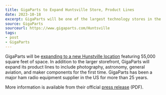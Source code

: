 ```yaml
---
title: GigaParts to Expand Huntsville Store, Product Lines
date: 2023-10-18
excerpt: GigaParts will be one of the largest technology stores in the southeast US.
source: GigaParts
sourceurl: https://www.gigaparts.com/Huntsville
tags:
- post
- GigaParts
---
```

GigaParts will be [expanding to a new Hunstville location](https://www.gigaparts.com/Huntsville) featuring 55,000 square feet of space. In addition to the larger storefront, GigaParts will expand its product lines to include photography, astronomy, general aviation, and maker components for the first time. GigaParts has been a major ham radio equipment supplier in the US for more than 25 years.

More information is available from their official [press release](https://32d7228fa4db1ecd7e2e-509bb4ba9c60784e554acbc9d4f40ec1.ssl.cf2.rackcdn.com/press-release_HSV-RS4_20231017b.pdf) (PDF).